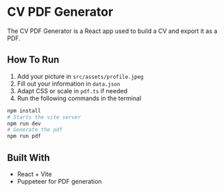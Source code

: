 # CV PDF Generator
The CV PDF Generator is a React app used to build a CV and export it as a PDF.

## How To Run
1. Add your picture in `src/assets/profile.jpeg`
2. Fill out your information in `data.json`
3. Adapt CSS or scale in `pdf.ts` if needed
4. Run the following commands in the terminal

```sh
npm install 
# Starts the vite server
npm run dev
# Generate the pdf
npm run pdf
```

## Built With
- React + Vite
- Puppeteer for PDF generation